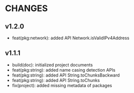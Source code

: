 # CHANGES

## v1.2.0

- feat(pkg:network): added API Network.isValidIPv4Address

## v1.1.1

- build(doc): initialized project documents
- feat(pkg:string): added name casing detection APIs
- feat(pkg:string): added API String.toChunksBackward
- feat(pkg:string): added API String.toChunks
- fix(project): added missing metadata of packages